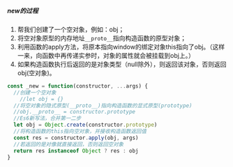 ##### new的过程

1. 帮我们创建了一个空对象，例如：obj；
2. 将空对象原型的内存地址`__proto__`指向构造函数的原型对象；
3. 利用函数的apply方法，将原本指向window的绑定对象this指向了obj。（这样一来，向函数中再传递实参时，对象的属性就会被挂载到obj上。）
4. 如果构造函数执行后返回的是对象类型（null除外），则返回该对象，否则返回 obj(空对象)。

```js
const _new = function(constructor, ...args) {
  //创建一个空对象
	//let obj = {}
  //将空对象的隐式原型(__proto__)指向构造函数的显式原型(prototype)
  //obj.__proto__ = constructor.prototype
  //Es6新写法，合并第一二步
  let obj = Object.create(constructor.prototype)
  //将构造函数的this指向空对象，并接收构造函数返回值
  const res = constructor.apply(obj, args)
  //若返回的是对像就直接返回，否则返回空对象
  return res instanceof Object ? res : obj
}
```

